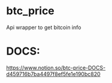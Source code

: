 # btc_price

Api wrapper to get bitcoin info

# DOCS:
https://www.notion.so/btc-price-DOCS-d459716b7ba4497f8ef5fe1e190bc820
